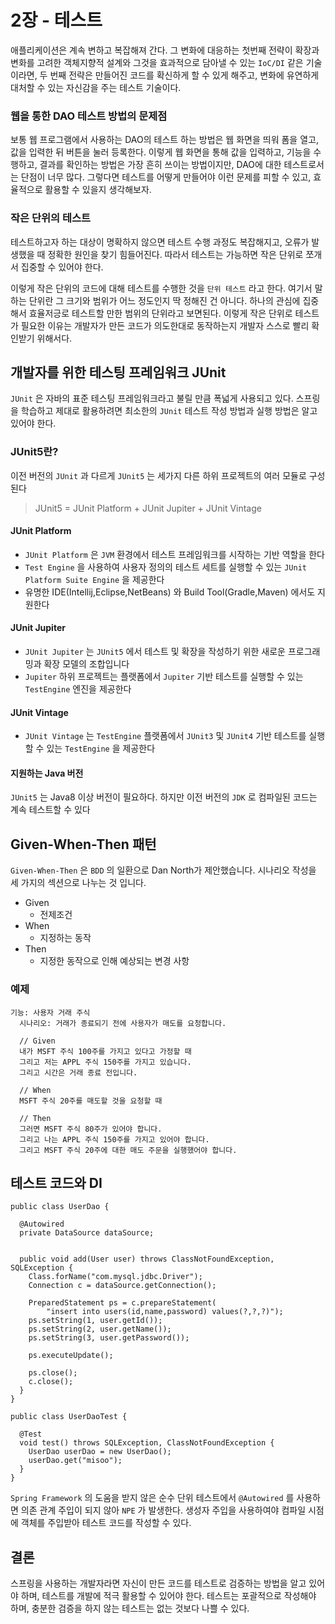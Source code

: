 # 2장 - 테스트

애플리케이션은 계속 변하고 복잡해져 간다. 그 변화에 대응하는 첫번째 전략이 확장과 변화를 고려한 객체지향적 설계와 그것을 효과적으로 담아낼 수 있는 `IoC/DI` 같은 기술이라면, 두 번째 전략은 만들어진 코드를
확신하게 할 수 있게 해주고, 변화에 유연하게 대처할 수 있는 자신감을 주는 테스트 기술이다.

### 웹을 통한 DAO 테스트 방법의 문제점

보통 웹 프로그램에서 사용하는 DAO의 테스트 하는 방법은 웹 화면을 띄워 폼을 열고, 값을 입력한 뒤 버튼을 눌러 등록한다. 이렇게 웹 화면을 통해 값을 입력하고, 기능을 수행하고, 결과를 확인하는 방법은 가장
흔히 쓰이는 방법이지만, DAO에 대한 테스트로서는 단점이 너무 많다. 그렇다면 테스트를 어떻게 만들어야 이런 문제를 피할 수 있고, 효율적으로 활용할 수 있을지 생각해보자.

### 작은 단위의 테스트

테스트하고자 하는 대상이 명확하지 않으면 테스트 수행 과정도 복잡해지고, 오류가 발생했을 때 정확한 원인을 찾기 힘들어진다. 따라서 테스트는 가능하면 작은 단위로 쪼개서 집중할 수 있어야 한다.

이렇게 작은 단위의 코드에 대해 테스트를 수행한 것을 `단위 테스트` 라고 한다. 여기서 말하는 단위란 그 크기와 범위가 어느 정도인지 딱 정해진 건 아니다. 하나의 관심에 집중해서 효율저긍로 테스트할 만한 범위의
단위라고 보면된다. 이렇게 작은 단위로 테스트가 필요한 이유는 개발자가 만든 코드가 의도한대로 동작하는지 개발자 스스로 빨리 확인받기 위해서다.

## 개발자를 위한 테스팅 프레임워크 JUnit

`JUnit` 은 자바의 표준 테스팅 프레임워크라고 불릴 만큼 폭넓게 사용되고 있다. 스프링을 학습하고 제대로 활용하려면 최소한의 `JUnit` 테스트 작성 방법과 실행 방법은 알고 있어야 한다.

### JUnit5란?

이전 버전의 `JUnit` 과 다르게 `JUnit5` 는 세가지 다른 하위 프로젝트의 여러 모듈로 구성된다

> JUnit5 = JUnit Platform + JUnit Jupiter + JUnit Vintage

#### JUnit Platform

- `JUnit Platform` 은 `JVM` 환경에서 테스트 프레임워크를 시작하는 기반 역할을 한다
- `Test Engine` 을 사용하여 사용자 정의의 테스트 세트를 실행할 수 있는 `JUnit Platform Suite Engine` 을 제공한다
- 유명한 IDE(Intellij,Eclipse,NetBeans) 와 Build Tool(Gradle,Maven) 에서도 지원한다

#### JUnit Jupiter

- `JUnit Jupiter` 는 `JUnit5` 에서 테스트 및 확장을 작성하기 위한 새로운 프로그래밍과 확장 모델의 조합입니다
- `Jupiter` 하위 프로젝트는 플랫폼에서 `Jupiter` 기반 테스트를 실행할 수 있는 `TestEngine` 엔진을 제공한다

#### JUnit Vintage

- `JUnit Vintage` 는 `TestEngine` 플랫폼에서 `JUnit3` 및 `JUnit4` 기반 테스트를 실행할 수 있는 `TestEngine` 을 제공한다

#### 지원하는 Java 버전

`JUnit5` 는 Java8 이상 버전이 필요하다. 하지만 이전 버전의 `JDK` 로 컴파일된 코드는 계속 테스트할 수 있다

## Given-When-Then 패턴

`Given-When-Then` 은 `BDD` 의 일환으로 Dan North가 제안했습니다. 시나리오 작성을 세 가지의 섹션으로 나누는 것 입니다.

- Given
    - 전제조건
- When
    - 지정하는 동작
- Then
    - 지정한 동작으로 인해 예상되는 변경 사항

### 예제

```
기능: 사용자 거래 주식
  시나리오: 거래가 종료되기 전에 사용자가 매도를 요청합니다.
    
  // Given
  내가 MSFT 주식 100주를 가지고 있다고 가정할 때
  그리고 저는 APPL 주식 150주를 가지고 있습니다.
  그리고 시간은 거래 종료 전입니다.

  // When
  MSFT 주식 20주를 매도할 것을 요청할 때
     
  // Then 
  그러면 MSFT 주식 80주가 있어야 합니다.
  그리고 나는 APPL 주식 150주를 가지고 있어야 합니다.
  그리고 MSFT 주식 20주에 대한 매도 주문을 실행했어야 합니다.
```

## 테스트 코드와 DI

```
public class UserDao {

  @Autowired
  private DataSource dataSource;


  public void add(User user) throws ClassNotFoundException, SQLException {
    Class.forName("com.mysql.jdbc.Driver");
    Connection c = dataSource.getConnection();

    PreparedStatement ps = c.prepareStatement(
        "insert into users(id,name,password) values(?,?,?)");
    ps.setString(1, user.getId());
    ps.setString(2, user.getName());
    ps.setString(3, user.getPassword());

    ps.executeUpdate();

    ps.close();
    c.close();
  }
}

public class UserDaoTest {

  @Test
  void test() throws SQLException, ClassNotFoundException {
    UserDao userDao = new UserDao();
    userDao.get("misoo");
  }
}
```

`Spring Framework` 의 도움을 받지 않은 순수 단위 테스트에서 `@Autowired` 를 사용하면 의존 관계 주입이 되지 않아 `NPE` 가 발생한다. 생성자 주입을 사용하여야 컴파일 시점에 객체를
주입받아 테스트 코드를 작성할 수 있다.

## 결론

스프링을 사용하는 개발자라면 자신이 만든 코드를 테스트로 검증하는 방법을 알고 있어야 하며, 테스트를 개발에 적극 활용할 수 있어야 한다. 테스트는 포괄적으로 작성해야 하며, 충분한 검증을 하지 않는 테스트는 없는
것보다 나쁠 수 있다.